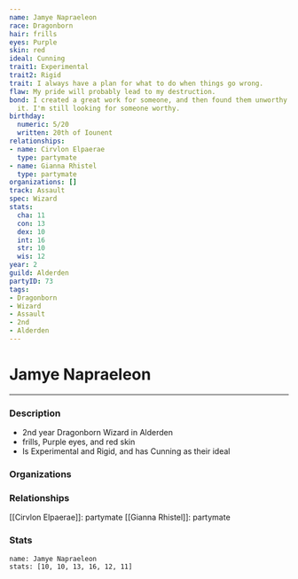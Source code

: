 ```yaml
---
name: Jamye Napraeleon
race: Dragonborn
hair: frills
eyes: Purple
skin: red
ideal: Cunning
trait1: Experimental
trait2: Rigid
trait: I always have a plan for what to do when things go wrong.
flaw: My pride will probably lead to my destruction.
bond: I created a great work for someone, and then found them unworthy to receive
  it. I'm still looking for someone worthy.
birthday:
  numeric: 5/20
  written: 20th of Iounent
relationships:
- name: Cirvlon Elpaerae
  type: partymate
- name: Gianna Rhistel
  type: partymate
organizations: []
track: Assault
spec: Wizard
stats:
  cha: 11
  con: 13
  dex: 10
  int: 16
  str: 10
  wis: 12
year: 2
guild: Alderden
partyID: 73
tags:
- Dragonborn
- Wizard
- Assault
- 2nd
- Alderden
---
```

# Jamye Napraeleon
---
### Description
- 2nd year Dragonborn Wizard in Alderden
- frills, Purple eyes, and red skin
- Is Experimental and Rigid, and has Cunning as their ideal

### Organizations
### Relationships
[[Cirvlon Elpaerae]]: partymate
[[Gianna Rhistel]]: partymate
### Stats
```statblock
name: Jamye Napraeleon
stats: [10, 10, 13, 16, 12, 11]
```